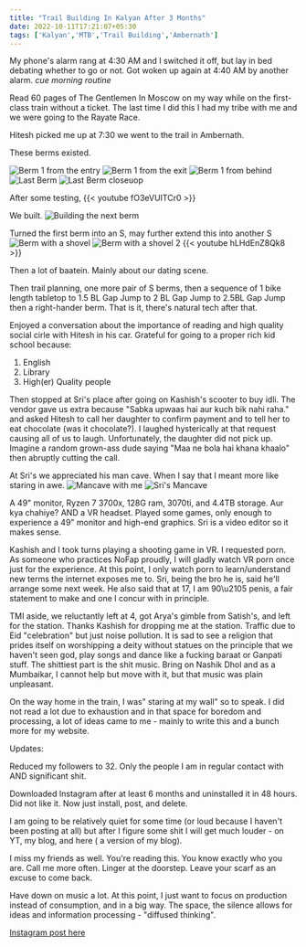 ```yaml
---
title: "Trail Building In Kalyan After 3 Months"
date: 2022-10-11T17:21:07+05:30
tags: ['Kalyan','MTB','Trail Building','Ambernath']
---
```

My phone's alarm rang at 4:30 AM and I switched it off, but lay in bed debating whether to go or not. Got woken up again at 4:40 AM by another alarm. *cue morning routine*

Read 60 pages of The Gentlemen In Moscow on my way while on the first-class train without a ticket. The last time I did this I had my tribe with me and we were going to the Rayate Race.

Hitesh picked me up at 7:30 we went to the trail in Ambernath.

These berms existed.

![Berm 1 from the entry](/images/9oct2022/1.avif "Berm 1 from the entry")
![Berm 1 from the exit](/images/9oct2022/2.avif "Title")
![Berm 1 from behind](/images/9oct2022/5.avif "Title")
![Last Berm](/images/9oct2022/7.avif "Title")
![Last Berm closeuop](/images/9oct2022/6.avif "Title")

After some testing,
{{< youtube fO3eVUITCr0 >}}

We built.
![Building the next berm](/images/9oct2022/4.avif "Building the next berm")

Turned the first berm into an S, may further extend this into another S
![Berm with a shovel](/images/9oct2022/3.avif "Berm with a shovel")
![Berm with a shovel 2](/images/9oct2022/8.avif "Berm with a shovel 2")
{{< youtube hLHdEnZ8Qk8 >}}

Then a lot of baatein. Mainly about our dating scene.

Then trail planning, one more pair of S berms, then a sequence of 1 bike length tabletop to 1.5 BL Gap Jump to 2 BL Gap Jump to 2.5BL Gap Jump then a right-hander berm. That is it, there's natural tech after that.

Enjoyed a conversation about the importance of reading and high quality social cirle with Hitesh in his car. Grateful for going to a proper rich kid school because:

1. English
2. Library
3. High(er) Quality people

Then stopped at Sri's place after going on Kashish's scooter to buy idli. The vendor gave us extra because "Sabka upwaas hai aur kuch bik nahi raha." and asked Hitesh to call her daughter to confirm payment and to tell her to eat chocolate (was it chocolate?). I laughed hysterically at that request causing all of us to laugh. Unfortunately, the daughter did not pick up. Imagine a random grown-ass dude saying "Maa ne bola hai khana khaalo" then abruptly cutting the call.

At Sri's we appreciated his man cave. When I say that I meant more like staring in awe.
![Mancave with me](/images/9oct2022/9.avif "Mancave with me")
![Sri's Mancave](/images/9oct2022/10.avif "Sri's Mancave")

A 49" monitor, Ryzen 7 3700x, 128G ram, 3070ti, and 4.4TB storage. Aur kya chahiye? AND a VR headset. Played some games, only enough to experience a 49" monitor and high-end graphics. Sri is a video editor so it makes sense.

Kashish and I took turns playing a shooting game in VR. I requested porn. As someone who practices NoFap proudly, I will gladly watch VR porn once just for the experience. At this point, I only watch porn to learn/understand new terms the internet exposes me to. Sri, being the bro he is, said he'll arrange some next week. He also said that at 17, I am 90\u2105 penis, a fair statement to make and one I concur with in principle.

TMI aside, we reluctantly left at 4, got Arya's gimble from Satish's, and left for the station. Thanks Kashish for dropping me at the station. Traffic due to Eid "celebration" but just noise pollution. It is sad to see a religion that prides itself on worshipping a deity without statues on the principle that we haven't seen god, play songs and dance like a fucking baraat or Ganpati stuff. The shittiest part is the shit music. Bring on Nashik Dhol and as a Mumbaikar, I cannot help but move with it, but that music was plain unpleasant.

On the way home in the train,  I was" staring at my wall" so to speak. I did not read a lot due to exhaustion and in that space for boredom and processing, a lot of ideas came to me - mainly to write this and a bunch more for my website.

Updates:

Reduced my followers to 32. Only the people I am in regular contact with AND significant shit.

Downloaded Instagram after at least 6 months and uninstalled it in 48 hours. Did not like it. Now just install, post, and delete.

I am going to be relatively quiet for some time (or loud because I haven't been posting at all) but after I figure some shit I will get much louder - on YT, my blog, and here ( a version of my blog).

I miss my friends as well. You're reading this. You know exactly who you are. Call me more often. Linger at the doorstep. Leave your scarf as an excuse to come back.

Have down on music a lot. At this point, I just want to focus on production instead of consumption, and in a big way. The space, the silence allows for ideas and information processing - "diffused thinking".

[Instagram post here](https://www.instagram.com/p/CjnRTUINO1Y/)
